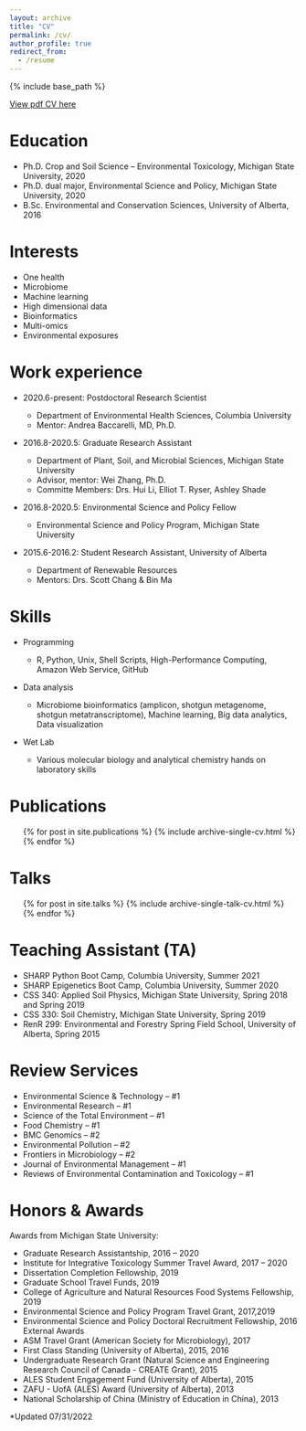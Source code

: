 ```yaml
---
layout: archive
title: "CV"
permalink: /cv/
author_profile: true
redirect_from:
  - /resume
---
```


{% include base_path %}

[View pdf CV here](https://github.com/YikeShen/Shen-Yike_CV/blob/master/CV_Shen%2CYike_073022.pdf)

Education
======
* Ph.D. Crop and Soil Science – Environmental Toxicology, Michigan State University, 2020
* Ph.D. dual major, Environmental Science and Policy, Michigan State University, 2020
* B.Sc. Environmental and Conservation Sciences, University of Alberta, 2016

Interests
======
* One health
* Microbiome
* Machine learning
* High dimensional data
* Bioinformatics
* Multi-omics
* Environmental exposures

Work experience
======
* 2020.6-present: Postdoctoral Research Scientist
  * Department of Environmental Health Sciences, Columbia University
  * Mentor: Andrea Baccarelli, MD, Ph.D.

* 2016.8-2020.5: Graduate Research Assistant
  * Department of Plant, Soil, and Microbial Sciences, Michigan State University
  * Advisor, mentor: Wei Zhang, Ph.D.
  * Committe Members: Drs. Hui Li, Elliot T. Ryser, Ashley Shade

* 2016.8-2020.5: Environmental Science and Policy Fellow
  * Environmental Science and Policy Program, Michigan State University

* 2015.6-2016.2: Student Research Assistant, University of Alberta
  * Department of Renewable Resources
  * Mentors: Drs. Scott Chang & Bin Ma

Skills
======
* Programming
  * R, Python, Unix, Shell Scripts, High-Performance Computing, Amazon Web Service, GitHub

* Data analysis
  *  Microbiome bioinformatics (amplicon, shotgun metagenome, shotgun metatranscriptome), Machine learning, Big data analytics, Data visualization

* Wet Lab
  * Various molecular biology and analytical chemistry hands on laboratory skills

Publications
======
  <ul>{% for post in site.publications %}
    {% include archive-single-cv.html %}
  {% endfor %}</ul>
  
Talks
======
  <ul>{% for post in site.talks %}
    {% include archive-single-talk-cv.html %}
  {% endfor %}</ul>
  
Teaching Assistant (TA)
======
* SHARP Python Boot Camp, Columbia University, Summer 2021
* SHARP Epigenetics Boot Camp, Columbia University, Summer 2020
* CSS 340: Applied Soil Physics, Michigan State University, Spring 2018 and Spring 2019
* CSS 330: Soil Chemistry, Michigan State University, Spring 2019
* RenR 299: Environmental and Forestry Spring Field School, University of Alberta, Spring 2015

Review Services
=====
* Environmental Science & Technology – #1
* Environmental Research – #1 
* Science of the Total Environment – #1
* Food Chemistry – #1
* BMC Genomics – #2 
* Environmental Pollution – #2 
* Frontiers in Microbiology – #2 
* Journal of Environmental Management – #1
* Reviews of Environmental Contamination and Toxicology – #1

Honors & Awards
=====
Awards from Michigan State University: 
* Graduate Research Assistantship, 2016 – 2020
* Institute for Integrative Toxicology Summer Travel Award, 2017 – 2020
* Dissertation Completion Fellowship, 2019
* Graduate School Travel Funds, 2019
* College of Agriculture and Natural Resources Food Systems Fellowship, 2019
* Environmental Science and Policy Program Travel Grant, 2017,2019
* Environmental Science and Policy Doctoral Recruitment Fellowship, 2016
External Awards
* ASM Travel Grant (American Society for Microbiology), 2017
* First Class Standing (University of Alberta), 2015, 2016
* Undergraduate Research Grant (Natural Science and Engineering Research Council of Canada - CREATE Grant), 2015
* ALES Student Engagement Fund (University of Alberta), 2015
* ZAFU - UofA (ALES) Award  (University of Alberta), 2013
* National Scholarship of China (Ministry of Education in China), 2013

*Updated 07/31/2022 
